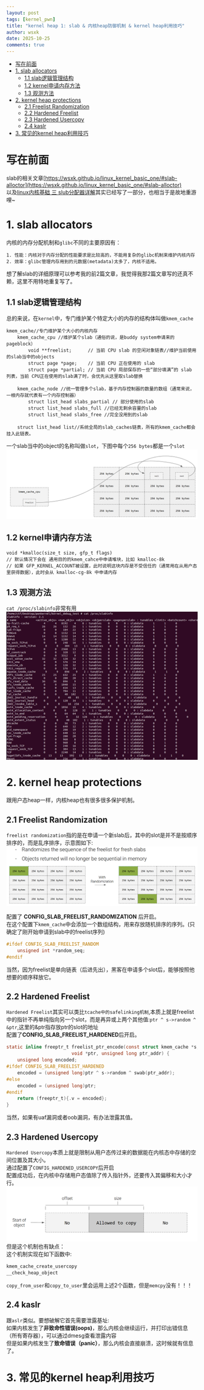 ```yaml
---
layout: post
tags: [kernel_pwn]
title: "kernel heap 1: slab & 内核heap防御机制 & kernel heap利用技巧"
author: wsxk
date: 2025-10-25
comments: true
---
```


- [写在前面](#写在前面)
- [1. slab allocators](#1-slab-allocators)
  - [1.1 slab逻辑管理结构](#11-slab逻辑管理结构)
  - [1.2 kernel申请内存方法](#12-kernel申请内存方法)
  - [1.3 观测方法](#13-观测方法)
- [2. kernel heap protections](#2-kernel-heap-protections)
  - [2.1 Freelist Randomization](#21-freelist-randomization)
  - [2.2 Hardened Freelist](#22-hardened-freelist)
  - [2.3 Hardened Usercopy](#23-hardened-usercopy)
  - [2.4 kaslr](#24-kaslr)
- [3. 常见的kernel heap利用技巧](#3-常见的kernel-heap利用技巧)


# 写在前面<br>
slab的相关文章[https://wsxk.github.io/linux_kernel_basic_one/#slab-alloctor](https://wsxk.github.io/linux_kernel_basic_one/#slab-alloctor)<br>
以及[linux内核基础 三 slub分配器详解](https://wsxk.github.io/linux_kernel_basic_three/)其实已经写了一部分，也相当于是故地重游哩~<br>

# 1. slab allocators<br>
内核的内存分配机制和`glibc`不同的主要原因有：<br>
```
1. 性能：内核对于内存分配的性能要求是比较高的，不能用复杂的glibc机制来维护内核内存
2. 效率：glibc管理内存用到的元数据(metadata)太多了，内核不适用。
```

想了解slab的详细原理可以参考我的前2篇文章，我觉得我那2篇文章写的还真不赖，这里不用特地重复写了。<br>
## 1.1 slab逻辑管理结构<br>
总的来说，在`kernel`中，专门维护某个特定大小的内存的结构体叫做`kmem_cache`<br>
```
kmem_cache//专门维护某个大小的内核内存
    kmem_cache_cpu //维护某个slab（通俗的说，是buddy system申请来的pageblock）
        void **freelist;      // 当前 CPU slab 的空闲对象链表//维护当前使用的slab当中的objects
        struct page *page;    // 当前 CPU 正在使用的 slab
        struct page *partial; // 当前 CPU 局部保存的一些“部分填满”的 slab 列表，当前 CPU正在使用的slab满了时，会优先从这里取slab替换

    kmem_cache_node //统一管理多个slab，基于内存控制器的数量的数组（通常来说，一根内存就代表有一个内存控制器）
        struct list_head slabs_partial // 部分使用的slab
        struct list_head slabs_full //已经无剩余容量的slab
        struct list_head slabs_free //完全没用到的slab

    struct list_head list//系统全局的slab_caches链表，所有的kmem_cache都会挂入此链表。
```
一个slab当中的object的名称叫做`slot`，下图中每个`256 bytes`都是一个`slot`<br>
![](https://raw.githubusercontent.com/wsxk/wsxk_pictures/main/2025-9-25/20251014000028.png)

## 1.2 kernel申请内存方法
```
void *kmalloc(size_t size, gfp_t flags) 
// 默认情况下会在 通用目的的kmem_cahce中申请堆块，比如 kmalloc-8k
// 如果 GFP_KERNEL_ACCOUNT被设置，此时说明这块内存是不受信任的（通常用在从用户态里获得数据），此时会从 kmalloc-cg-8k 中申请内存
```

## 1.3 观测方法<br>
`cat /proc/slabinfo`非常有用<br>
![](https://raw.githubusercontent.com/wsxk/wsxk_pictures/main/2025-9-25/20251014232119.png)



# 2. kernel heap protections<br>
跟用户态heap一样，内核heap也有很多很多保护机制。<br>
## 2.1 Freelist Randomization<br>
`freelist randomization`指的是在申请一个新slab后，其中的slot是并不是按顺序排序的，而是乱序排序，示意图如下:<br>
![](https://raw.githubusercontent.com/wsxk/wsxk_pictures/main/2025-9-25/20251017201006.png)
<br>

配置了 **CONFIG_SLAB_FREELIST_RANDOMIZATION** 后开启。<br>
在这个配置下`kmem_cache`中会添加一个数组结构，用来存放随机排序的序列。(只确定了刚开始申请到slab中的freelist序列)<br>
```c
#ifdef CONFIG_SLAB_FREELIST_RANDOM
    unsigned int *random_seq;
#endif
```
当然，因为freelist是单向链表（后进先出），黑客在申请多个slot后，能够按照他想要的顺序释放它。<br>

## 2.2 Hardened Freelist<br>
`Hardened Freelist`其实可以类比`tcache中的safelinking机制`,本质上就是freelist中的指针不再单纯指向另一个slot，而是再异或上两个其他值:`ptr ^ s->random ^ &ptr`,这里的&ptr指存放ptr的slot的地址<br>
配置了**CONFIG_SLAB_FREELIST_HARDENED**后开启。<br>
```c
static inline freeptr_t freelist_ptr_encode(const struct kmem_cache *s,
					    void *ptr, unsigned long ptr_addr) {
	unsigned long encoded;
#ifdef CONFIG_SLAB_FREELIST_HARDENED
	encoded = (unsigned long)ptr ^ s->random ^ swab(ptr_addr);
#else
	encoded = (unsigned long)ptr;
#endif
	return (freeptr_t){.v = encoded};
}
```

当然，如果有uaf漏洞或者oob漏洞，有办法泄露其值。<br>

## 2.3 Hardened Usercopy<br>
`Hardened Usercopy`本质上就是限制从用户态传过来的数据能在内核态中存储的空间位置及其大小。<br>
通过配置了`CONFIG_HARDENED_USERCOPY`后开启<br>
配置成功后，在内核中存储用户态值除了传入指针外，还要传入其偏移和大小才行。<br>
![](https://raw.githubusercontent.com/wsxk/wsxk_pictures/main/2025-9-25/20251017202510.png)
但是这个机制也有缺点：<br>
这个机制实现在如下函数中:<br>
```c
kmem_cache_create_usercopy
__check_heap_object
```
`copy_from_user`和`copy_to_user`里会运用上述2个函数，但是`memcpy`没有！！！<br>

## 2.4 kaslr<br>
跟`aslr`类似。要想破解它首先需要泄露基址:<br>
如果内核发生了**非致命性错误(oops)**，那么内核会继续运行，并打印出错信息（所有寄存器），可以通过dmesg查看泄露内容<br>
但是如果内核发生了**致命错误（panic）**，那么内核会直接崩溃，这时候就有信息了。<br>

# 3. 常见的kernel heap利用技巧<br>


<!-- Google tag (gtag.js) -->
<script async src="https://www.googletagmanager.com/gtag/js?id=G-C22S5YSYL7"></script>
<script>
  window.dataLayer = window.dataLayer || [];
  function gtag(){dataLayer.push(arguments);}
  gtag('js', new Date());

  gtag('config', 'G-C22S5YSYL7');
</script>